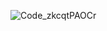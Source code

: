 ![Code_zkcqtPAOCr](https://github.com/MohamedYatera/seg3103_playground/assets/97811837/c141231f-0784-482f-bd02-94ddf31f90f1)
